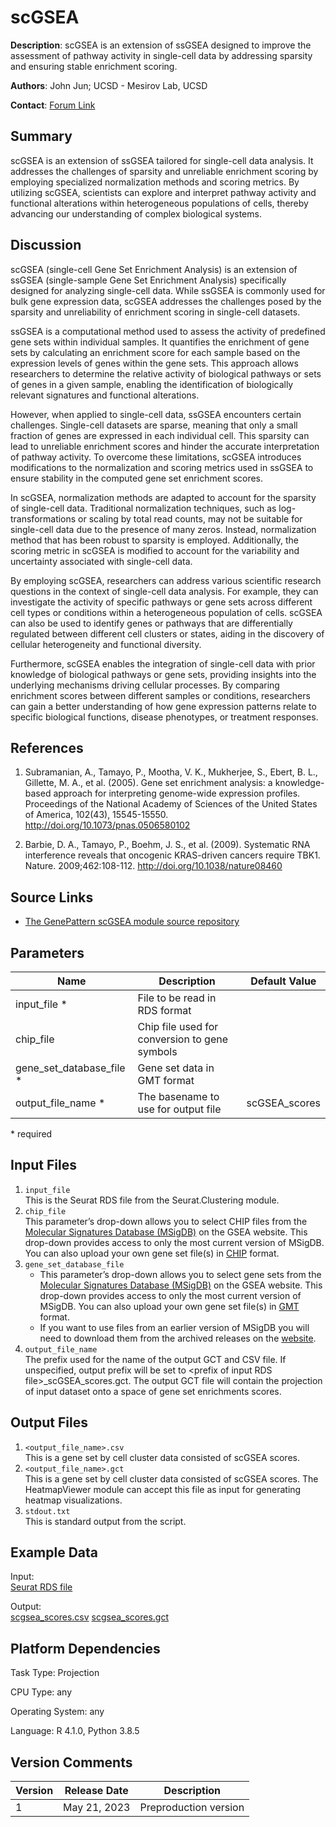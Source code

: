 <!-- remove all comments before releasing -->
<!-- This is the name of the module as it will appear in GenePatter, and its version, for clarity -->
# scGSEA

<!-- A brief text description of the module, usually one sentence in length. -->
**Description**: scGSEA is an extension of ssGSEA designed to improve the assessment of pathway activity in single-cell data by addressing sparsity and ensuring stable enrichment scoring.

<!-- This field is for the author or creator of the module. If the algorithm of the module is from a published paper, this is usually the first or corresponding author from the paper. If the module algorithm is unpublished, this is usually the developer of the module itself. This field can simply be a name of a person or group. -->
**Authors**: John Jun; UCSD - Mesirov Lab, UCSD

<!--This field is used for responding to help requests for the module, and should be an email address or a link to a website with contact information or a help forum. -->
**Contact**: [Forum Link](https://groups.google.com/forum/?utm_medium=email&utm_source=footer#!forum/genepattern-help)

<!-- All modules have a version number associated with them (the last number on the LSID) that is used to differentiate between modules of the same name for reproducibility purposes. However, for publicly released software packages that are wrapped as GenePattern modules, sometimes this version number will be different that the version number of the algorithm itself (e.g. TopHat v7 in GenePattern uses version 2.0.8b of the TopHat algorithm). Since this information is often important to the user, the algorithm version field is an optional attribute that can be used to specify this different version number. Remove this field if not applicable -->
<!-- **Algorithm Version**: _OPTIONAL_ and Not applicable for this particular module -->

<!-- Why use this module? What does it do? If this is one of a set of modules, how does this module fit in the set? How does it work? write overview as if you are explaining to a novice. Include any links or images which would serve to clarify -->
## Summary

scGSEA is an extension of ssGSEA tailored for single-cell data analysis. It addresses the challenges of sparsity and unreliable enrichment scoring by employing specialized normalization methods and scoring metrics. By utilizing scGSEA, scientists can explore and interpret pathway activity and functional alterations within heterogeneous populations of cells, thereby advancing our understanding of complex biological systems.

## Discussion
scGSEA (single-cell Gene Set Enrichment Analysis) is an extension of ssGSEA (single-sample Gene Set Enrichment Analysis) specifically designed for analyzing single-cell data. While ssGSEA is commonly used for bulk gene expression data, scGSEA addresses the challenges posed by the sparsity and unreliability of enrichment scoring in single-cell datasets.

ssGSEA is a computational method used to assess the activity of predefined gene sets within individual samples. It quantifies the enrichment of gene sets by calculating an enrichment score for each sample based on the expression levels of genes within the gene sets. This approach allows researchers to determine the relative activity of biological pathways or sets of genes in a given sample, enabling the identification of biologically relevant signatures and functional alterations.

However, when applied to single-cell data, ssGSEA encounters certain challenges. Single-cell datasets are sparse, meaning that only a small fraction of genes are expressed in each individual cell. This sparsity can lead to unreliable enrichment scores and hinder the accurate interpretation of pathway activity. To overcome these limitations, scGSEA introduces modifications to the normalization and scoring metrics used in ssGSEA to ensure stability in the computed gene set enrichment scores.

In scGSEA, normalization methods are adapted to account for the sparsity of single-cell data. Traditional normalization techniques, such as log-transformations or scaling by total read counts, may not be suitable for single-cell data due to the presence of many zeros. Instead, normalization method that has been robust to sparsity is employed. Additionally, the scoring metric in scGSEA is modified to account for the variability and uncertainty associated with single-cell data.

By employing scGSEA, researchers can address various scientific research questions in the context of single-cell data analysis. For example, they can investigate the activity of specific pathways or gene sets across different cell types or conditions within a heterogeneous population of cells. scGSEA can also be used to identify genes or pathways that are differentially regulated between different cell clusters or states, aiding in the discovery of cellular heterogeneity and functional diversity.

Furthermore, scGSEA enables the integration of single-cell data with prior knowledge of biological pathways or gene sets, providing insights into the underlying mechanisms driving cellular processes. By comparing enrichment scores between different samples or conditions, researchers can gain a better understanding of how gene expression patterns relate to specific biological functions, disease phenotypes, or treatment responses.

<!-- appropriate papers should be cited here -->
## References
1. Subramanian, A., Tamayo, P., Mootha, V. K., Mukherjee, S., Ebert, B. L., Gillette, M. A., et al. (2005). Gene set enrichment analysis: a knowledge-based approach for interpreting genome-wide expression profiles. Proceedings of the National Academy of Sciences of the United States of America, 102(43), 15545-15550. http://doi.org/10.1073/pnas.0506580102

2. Barbie, D. A., Tamayo, P., Boehm, J. S., et al. (2009). Systematic RNA interference reveals that oncogenic KRAS-driven cancers require TBK1. Nature. 2009;462:108-112. http://doi.org/10.1038/nature08460

## Source Links
* [The GenePattern scGSEA module source repository](https://github.com/genepattern/scGSEA/)
<!-- * scGSEA uses the [genepattern/scgsea Docker image](https://hub.docker.com/layers/150060459/genepattern/example-module/2/images/sha256-ae4fffff67672e46b251f954ad226b7ad99403c456c1c19911b6ac82f1a27f2f?context=explore)
* The Dockerfile used to build that image is [here.](https://github.com/genepattern/scgsea/docs/Dockerfile) -->

## Parameters
<!-- short description of the module parameters and their default values, as well as whether they are required -->

| Name | Description <!--short description--> | Default Value |
---------|--------------|----------------
| input_file * |  File to be read in RDS format |
| chip_file  | Chip file used for conversion to gene symbols |
| gene_set_database_file *  | Gene set data in GMT format |
| output_file_name * | The basename to use for output file | scGSEA_scores

\*  required

## Input Files
<!-- longer descriptions of the module input files. Include information about format and/or preprocessing...etc -->

1. `input_file`  
    This is the Seurat RDS file from the Seurat.Clustering module.
2. `chip_file`  
    This parameter’s drop-down allows you to select CHIP files from the [Molecular Signatures Database (MSigDB)](https://www.gsea-msigdb.org/gsea/msigdb/index.jsp) on the GSEA website. This drop-down provides access to only the most current version of MSigDB. You can also upload your own gene set file(s) in [CHIP](https://software.broadinstitute.org/cancer/software/gsea/wiki/index.php/Data_formats#CHIP:_Chip_file_format_.28.2A.chip.29) format.
4. `gene_set_database_file`
    * This parameter’s drop-down allows you to select gene sets from the [Molecular Signatures Database (MSigDB)](https://www.gsea-msigdb.org/gsea/msigdb/index.jsp) on the GSEA website. This drop-down provides access to only the most current version of MSigDB. You can also upload your own gene set file(s) in [GMT](https://software.broadinstitute.org/cancer/software/gsea/wiki/index.php/Data_formats#GMT:_Gene_Matrix_Transposed_file_format_.28.2A.gmt.29) format.
    * If you want to use files from an earlier version of MSigDB you will need to download them from the archived releases on the [website](https://www.gsea-msigdb.org/gsea/downloads.jsp).
5. `output_file_name`  
    The prefix used for the name of the output GCT and CSV file. If unspecified, output prefix will be set to \<prefix of input RDS file\>_scGSEA_scores.gct. The output GCT file will contain the projection of input dataset onto a space of gene set enrichments scores.
    
## Output Files
<!-- list and describe any files output by the module -->

1. `<output_file_name>.csv`   
    This is a gene set by cell cluster data consisted of scGSEA scores. 
2. `<output_file_name>.gct`   
    This is a gene set by cell cluster data consisted of scGSEA scores. The HeatmapViewer module can accept this file as input for generating heatmap visualizations.
3. `stdout.txt`  
    This is standard output from the script.

## Example Data
<!-- provide links to example data so that users can see what input & output should look like and so that they and we can use it to test -->
Input:  
[Seurat RDS file](https://datasets.genepattern.org/data/test_data/scGSEA/local.clustered.rds)

Output:  
[scgsea_scores.csv]()
[scgsea_scores.gct]()

## Platform Dependencies
Task Type:
Projection

CPU Type:
any

Operating System:
any

Language:
R 4.1.0, Python 3.8.5

## Version Comments
<!--For each version of a module, provide a short comment about what was changed in the new version of a module. Version comments consist of 3 parts: a date, a version number, and a short description. The date should be the release date of that version of the module, and the version number should match the version of the module for which it corresponds to. The description can be short, but should be informative (e.g. "added support for log transformed data", or "fixed bug with out of memory exception"). When a user views the documentation, all version comments up to and including the current version will be displayed, and act as a short version history for the module. -->

| Version | Release Date | Description                                 |
----------|--------------|---------------------------------------------|
| 1 | May 21, 2023 | Preproduction version |
